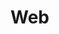 # Web
<!document HTML>
<html>
  <head>
    <title> WEBSITE </title>
  </head>
  <body>
    
  </body>
</html>
